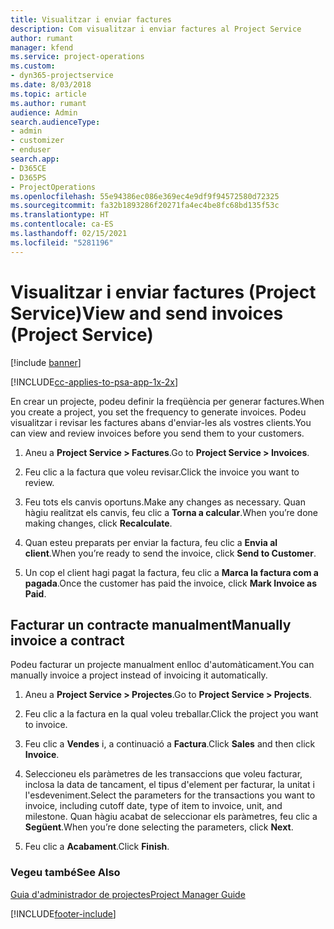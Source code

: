 ```yaml
---
title: Visualitzar i enviar factures
description: Com visualitzar i enviar factures al Project Service
author: rumant
manager: kfend
ms.service: project-operations
ms.custom:
- dyn365-projectservice
ms.date: 8/03/2018
ms.topic: article
ms.author: rumant
audience: Admin
search.audienceType:
- admin
- customizer
- enduser
search.app:
- D365CE
- D365PS
- ProjectOperations
ms.openlocfilehash: 55e94386ec086e369ec4e9df9f94572580d72325
ms.sourcegitcommit: fa32b1893286f20271fa4ec4be8fc68bd135f53c
ms.translationtype: HT
ms.contentlocale: ca-ES
ms.lasthandoff: 02/15/2021
ms.locfileid: "5281196"
---
```

# <a name="view-and-send-invoices-project-service"></a><span data-ttu-id="2740c-103">Visualitzar i enviar factures (Project Service)</span><span class="sxs-lookup"><span data-stu-id="2740c-103">View and send invoices (Project Service)</span></span>

[!include [banner](../includes/psa-now-project-operations.md)]

[!INCLUDE[cc-applies-to-psa-app-1x-2x](../includes/cc-applies-to-psa-app-1x-2x.md)]

<span data-ttu-id="2740c-104">En crear un projecte, podeu definir la freqüència per generar factures.</span><span class="sxs-lookup"><span data-stu-id="2740c-104">When you create a project, you set the frequency to generate invoices.</span></span> <span data-ttu-id="2740c-105">Podeu visualitzar i revisar les factures abans d'enviar-les als vostres clients.</span><span class="sxs-lookup"><span data-stu-id="2740c-105">You can view and review invoices before you send them to your customers.</span></span>  
  
1.  <span data-ttu-id="2740c-106">Aneu a **Project Service > Factures**.</span><span class="sxs-lookup"><span data-stu-id="2740c-106">Go to **Project Service > Invoices**.</span></span>  
  
2.  <span data-ttu-id="2740c-107">Feu clic a la factura que voleu revisar.</span><span class="sxs-lookup"><span data-stu-id="2740c-107">Click the invoice you want to review.</span></span>  
  
3.  <span data-ttu-id="2740c-108">Feu tots els canvis oportuns.</span><span class="sxs-lookup"><span data-stu-id="2740c-108">Make any changes as necessary.</span></span> <span data-ttu-id="2740c-109">Quan hàgiu realitzat els canvis, feu clic a **Torna a calcular**.</span><span class="sxs-lookup"><span data-stu-id="2740c-109">When you’re done making changes, click **Recalculate**.</span></span>  
  
4.  <span data-ttu-id="2740c-110">Quan esteu preparats per enviar la factura, feu clic a **Envia al client**.</span><span class="sxs-lookup"><span data-stu-id="2740c-110">When you’re ready to send the invoice, click **Send to Customer**.</span></span>  
  
5.  <span data-ttu-id="2740c-111">Un cop el client hagi pagat la factura, feu clic a **Marca la factura com a pagada**.</span><span class="sxs-lookup"><span data-stu-id="2740c-111">Once the customer has paid the invoice, click **Mark Invoice as Paid**.</span></span>  
  
## <a name="manually-invoice-a-contract"></a><span data-ttu-id="2740c-112">Facturar un contracte manualment</span><span class="sxs-lookup"><span data-stu-id="2740c-112">Manually invoice a contract</span></span>  
 <span data-ttu-id="2740c-113">Podeu facturar un projecte manualment enlloc d'automàticament.</span><span class="sxs-lookup"><span data-stu-id="2740c-113">You can manually invoice a project instead of invoicing it automatically.</span></span>  
  
1.  <span data-ttu-id="2740c-114">Aneu a **Project Service > Projectes**.</span><span class="sxs-lookup"><span data-stu-id="2740c-114">Go to **Project Service > Projects**.</span></span>  
  
2.  <span data-ttu-id="2740c-115">Feu clic a la factura en la qual voleu treballar.</span><span class="sxs-lookup"><span data-stu-id="2740c-115">Click the project you want to invoice.</span></span>  
  
3.  <span data-ttu-id="2740c-116">Feu clic a **Vendes** i, a continuació a **Factura**.</span><span class="sxs-lookup"><span data-stu-id="2740c-116">Click **Sales** and then click **Invoice**.</span></span>  
  
4.  <span data-ttu-id="2740c-117">Seleccioneu els paràmetres de les transaccions que voleu facturar, inclosa la data de tancament, el tipus d'element per facturar, la unitat i l'esdeveniment.</span><span class="sxs-lookup"><span data-stu-id="2740c-117">Select the parameters for the transactions you want to invoice, including cutoff date, type of item to invoice, unit, and milestone.</span></span> <span data-ttu-id="2740c-118">Quan hàgiu acabat de seleccionar els paràmetres, feu clic a **Següent**.</span><span class="sxs-lookup"><span data-stu-id="2740c-118">When you’re done selecting the parameters, click **Next**.</span></span>  
  
5.  <span data-ttu-id="2740c-119">Feu clic a **Acabament**.</span><span class="sxs-lookup"><span data-stu-id="2740c-119">Click **Finish**.</span></span>  
  
### <a name="see-also"></a><span data-ttu-id="2740c-120">Vegeu també</span><span class="sxs-lookup"><span data-stu-id="2740c-120">See Also</span></span>  
 [<span data-ttu-id="2740c-121">Guia d'administrador de projectes</span><span class="sxs-lookup"><span data-stu-id="2740c-121">Project Manager Guide</span></span>](../psa/project-manager-guide.md)


[!INCLUDE[footer-include](../includes/footer-banner.md)]